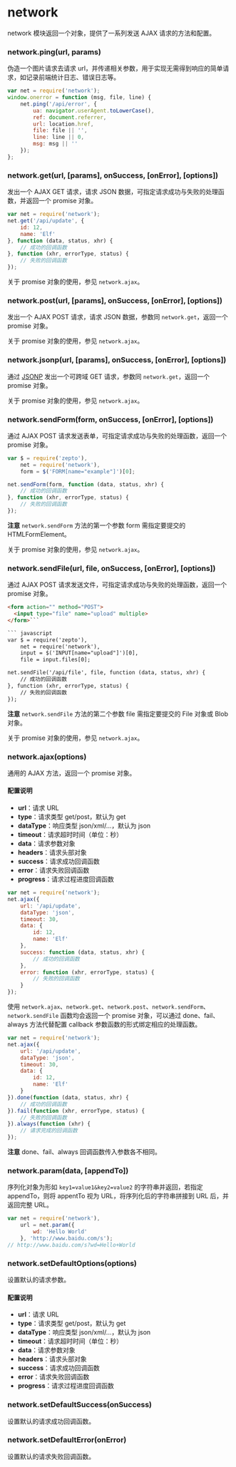 network
=======

network 模块返回一个对象，提供了一系列发送 AJAX 请求的方法和配置。

### network.ping(url, params)

伪造一个图片请求去请求 url，并传递相关参数，用于实现无需得到响应的简单请求，如记录前端统计日志、错误日志等。

``` javascript
var net = require('network');
window.onerror = function (msg, file, line) {
    net.ping('/api/error', {
        ua: navigator.userAgent.toLowerCase(),
        ref: document.referrer,
        url: location.href,
        file: file || '',
        line: line || 0,
        msg: msg || ''
    });
};
```

### network.get(url, [params], onSuccess, [onError], [options])

发出一个 AJAX GET 请求，请求 JSON 数据，可指定请求成功与失败的处理函数，并返回一个 promise 对象。

``` javascript
var net = require('network');
net.get('/api/update', {
    id: 12,
    name: 'Elf'
}, function (data, status, xhr) {
    // 成功的回调函数
}, function (xhr, errorType, status) {
    // 失败的回调函数
});
```

关于 promise 对象的使用，参见 `network.ajax`。

### network.post(url, [params], onSuccess, [onError], [options])

发出一个 AJAX POST 请求，请求 JSON 数据，参数同 `network.get`，返回一个 promise 对象。

关于 promise 对象的使用，参见 `network.ajax`。

### network.jsonp(url, [params], onSuccess, [onError], [options])

通过 [JSONP](http://en.wikipedia.org/wiki/JSONP) 发出一个可跨域 GET 请求，参数同 `network.get`，返回一个 promise 对象。

关于 promise 对象的使用，参见 `network.ajax`。

### network.sendForm(form, onSuccess, [onError], [options])

通过 AJAX POST 请求发送表单，可指定请求成功与失败的处理函数，返回一个 promise 对象。

``` javascript
var $ = require('zepto'),
    net = require('network'),
    form = $('FORM[name="example"]')[0];

net.sendForm(form, function (data, status, xhr) {
    // 成功的回调函数
}, function (xhr, errorType, status) {
    // 失败的回调函数
});
```

__注意__ `network.sendForm` 方法的第一个参数 form 需指定要提交的 HTMLFormElement。

关于 promise 对象的使用，参见 `network.ajax`。

### network.sendFile(url, file, onSuccess, [onError], [options])

通过 AJAX POST 请求发送文件，可指定请求成功与失败的处理函数，返回一个 promise 对象。

``` html
<form action="" method="POST">
  <input type="file" name="upload" multiple>
</form>```

``` javascript
var $ = require('zepto'),
    net = require('network'),
    input = $('INPUT[name="upload"]')[0],
    file = input.files[0];

net.sendFile('/api/file', file, function (data, status, xhr) {
    // 成功的回调函数
}, function (xhr, errorType, status) {
    // 失败的回调函数
});
```

__注意__ `network.sendFile` 方法的第二个参数 file 需指定要提交的 File 对象或 Blob 对象。

关于 promise 对象的使用，参见 `network.ajax`。

### network.ajax(options)

通用的 AJAX 方法，返回一个 promise 对象。

#### 配置说明

* __url__：请求 URL
* __type__：请求类型 get/post，默认为 get
* __dataType__：响应类型 json/xml/...，默认为 json
* __timeout__：请求超时时间（单位：秒）
* __data__：请求参数对象
* __headers__：请求头部对象
* __success__：请求成功回调函数
* __error__：请求失败回调函数
* __progress__：请求过程进度回调函数

``` javascript
var net = require('network');
net.ajax({
    url: '/api/update',
    dataType: 'json',
    timeout: 30,
    data: {
        id: 12,
        name: 'Elf'
    },
    success: function (data, status, xhr) {
        // 成功的回调函数
    },
    error: function (xhr, errorType, status) {
        // 失败的回调函数
    }
});
```

使用 `network.ajax`、`network.get`、`network.post`、`network.sendForm`、`network.sendFile` 函数均会返回一个 promise 对象，可以通过 done、fail、always 方法代替配置 callback 参数函数的形式绑定相应的处理函数。

``` javascript
var net = require('network');
net.ajax({
    url: '/api/update',
    dataType: 'json',
    timeout: 30,
    data: {
        id: 12,
        name: 'Elf'
    }
}).done(function (data, status, xhr) {
    // 成功的回调函数
}).fail(function (xhr, errorType, status) {
    // 失败的回调函数
}).always(function (xhr) {
    // 请求完成的回调函数
});
```

__注意__ done、fail、always 回调函数传入参数各不相同。

### network.param(data, [appendTo])

序列化对象为形如 `key1=value1&key2=value2` 的字符串并返回，若指定 appendTo，则将 appentTo 视为 URL，将序列化后的字符串拼接到 URL 后，并返回完整 URL。

``` javascript
var net = require('network'),
    url = net.param({
        wd: 'Hello World'
    }, 'http://www.baidu.com/s');
// http://www.baidu.com/s?wd=Hello+World
```

### network.setDefaultOptions(options)

设置默认的请求参数。

#### 配置说明
* __url__：请求 URL
* __type__：请求类型 get/post，默认为 get
* __dataType__：响应类型 json/xml/...，默认为 json
* __timeout__：请求超时时间（单位：秒）
* __data__：请求参数对象
* __headers__：请求头部对象
* __success__：请求成功回调函数
* __error__：请求失败回调函数
* __progress__：请求过程进度回调函数

### network.setDefaultSuccess(onSuccess)

设置默认的请求成功回调函数。

### network.setDefaultError(onError)

设置默认的请求失败回调函数。